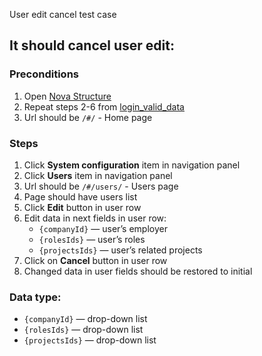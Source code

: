User edit cancel test case

## It should cancel user edit:

### Preconditions

1. Open [Nova Structure]()
2. Repeat steps 2-6 from [login_valid_data](login_valid_data.md)
3. Url should be `/#/` - Home page

### Steps

1. Click **System configuration** item in navigation panel
2. Click **Users** item in navigation panel
3. Url should be `/#/users/` - Users page
4. Page should have users list
5. Click **Edit** button in user row
6. Edit data in next fields in user row:
   * `{companyId}` — user’s employer
   * `{rolesIds}` — user’s roles
   * `{projectsIds}` — user’s related projects
7. Click on **Cancel** button in user row
8. Changed data in user fields should be restored to initial

### Data type:

* `{companyId}` — drop-down list
* `{rolesIds}` — drop-down list
* `{projectsIds}` — drop-down list